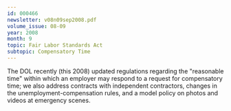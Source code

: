 ```yaml
---
id: 000466
newsletter: v08n09sep2008.pdf
volume_issue: 08-09
year: 2008
month: 9
topic: Fair Labor Standards Act
subtopic: Compensatory Time
---
```


The DOL recently (this 2008) updated regulations regarding the "reasonable time" within which an employer may respond to a request for compensatory time; we also address contracts with independent contractors, changes in the unemployment-compensation rules, and a model policy on photos and videos at emergency scenes.